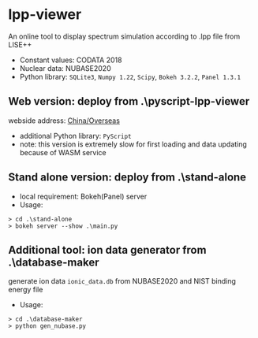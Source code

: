 # lpp-viewer
An online tool to display spectrum simulation according to .lpp file from LISE++
* Constant values: CODATA 2018
* Nuclear data: NUBASE2020
* Python library: `SQLite3`, `Numpy 1.22`, `Scipy`, `Bokeh 3.2.2`, `Panel 1.3.1`

## Web version: deploy from .\pyscript-lpp-viewer
webside address: [China/Overseas](https://lpp-viewer.pages.dev/)
* additional Python library: `PyScript`
* note: this version is extremely slow for first loading and data updating because of WASM service

## Stand alone version: deploy from .\stand-alone
* local requirement: Bokeh(Panel) server 
* Usage: 
```shell
> cd .\stand-alone
> bokeh server --show .\main.py
```

## Additional tool: ion data generator from .\database-maker
generate ion data `ionic_data.db` from NUBASE2020 and NIST binding energy file
* Usage:
```shell
> cd .\database-maker
> python gen_nubase.py
``` 
